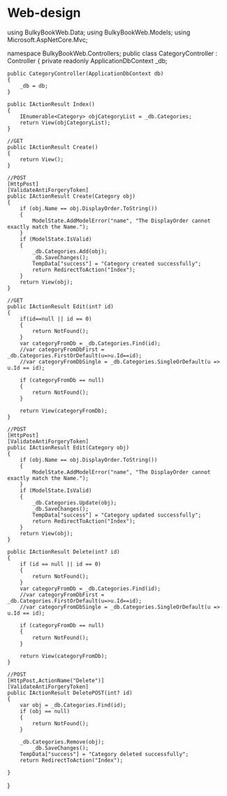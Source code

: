 # Web-design
using BulkyBookWeb.Data;
using BulkyBookWeb.Models;
using Microsoft.AspNetCore.Mvc;

namespace BulkyBookWeb.Controllers;
public class CategoryController : Controller
{
    private readonly ApplicationDbContext _db;

    public CategoryController(ApplicationDbContext db)
    {
        _db = db;
    }

    public IActionResult Index()
    {
        IEnumerable<Category> objCategoryList = _db.Categories;
        return View(objCategoryList);
    }

    //GET
    public IActionResult Create()
    {
        return View();
    }

    //POST
    [HttpPost]
    [ValidateAntiForgeryToken]
    public IActionResult Create(Category obj)
    {
        if (obj.Name == obj.DisplayOrder.ToString())
        {
            ModelState.AddModelError("name", "The DisplayOrder cannot exactly match the Name.");
        }
        if (ModelState.IsValid)
        {
            _db.Categories.Add(obj);
            _db.SaveChanges();
            TempData["success"] = "Category created successfully";
            return RedirectToAction("Index");
        }
        return View(obj);   
    }

    //GET
    public IActionResult Edit(int? id)
    {
        if(id==null || id == 0)
        {
            return NotFound();
        }
        var categoryFromDb = _db.Categories.Find(id);
        //var categoryFromDbFirst = _db.Categories.FirstOrDefault(u=>u.Id==id);
        //var categoryFromDbSingle = _db.Categories.SingleOrDefault(u => u.Id == id);

        if (categoryFromDb == null)
        {
            return NotFound();
        }

        return View(categoryFromDb);
    }

    //POST
    [HttpPost]
    [ValidateAntiForgeryToken]
    public IActionResult Edit(Category obj)
    {
        if (obj.Name == obj.DisplayOrder.ToString())
        {
            ModelState.AddModelError("name", "The DisplayOrder cannot exactly match the Name.");
        }
        if (ModelState.IsValid)
        {
            _db.Categories.Update(obj);
            _db.SaveChanges();
            TempData["success"] = "Category updated successfully";
            return RedirectToAction("Index");
        }
        return View(obj);
    }

    public IActionResult Delete(int? id)
    {
        if (id == null || id == 0)
        {
            return NotFound();
        }
        var categoryFromDb = _db.Categories.Find(id);
        //var categoryFromDbFirst = _db.Categories.FirstOrDefault(u=>u.Id==id);
        //var categoryFromDbSingle = _db.Categories.SingleOrDefault(u => u.Id == id);

        if (categoryFromDb == null)
        {
            return NotFound();
        }

        return View(categoryFromDb);
    }

    //POST
    [HttpPost,ActionName("Delete")]
    [ValidateAntiForgeryToken]
    public IActionResult DeletePOST(int? id)
    {
        var obj = _db.Categories.Find(id);
        if (obj == null)
        {
            return NotFound();
        }

        _db.Categories.Remove(obj);
            _db.SaveChanges();
        TempData["success"] = "Category deleted successfully";
        return RedirectToAction("Index");
        
    }
}
